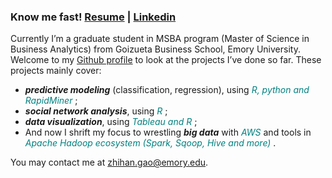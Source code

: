  
### Know me fast! [Resume](https://github.com/ZiHG/ZiHG.github.io/blob/master/Gao_Zhihan%20Resume.pdf) | [Linkedin](https://www.linkedin.com/in/zhihangao)

Currently I’m a graduate student in MSBA program (Master of Science in Business Analytics) from Goizueta Business School, Emory University. Welcome to my [Github profile](https://github.com/ZiHG) to look at the projects I’ve done so far. These projects mainly cover: 

+ ***predictive modeling*** (classification, regression), using <span style="color:teal">*R, python and RapidMiner* </span>; 
+ ***social network analysis***, using <span style="color:teal">*R* </span>; 
+ ***data visualization***, using <span style="color:teal">*Tableau and R* </span>;
+ And now I shrift my focus to wrestling ***big data*** with <span style="color:teal">*AWS* </span> and tools in <span style="color:teal">*Apache Hadoop ecosystem (Spark, Sqoop, Hive and more)* </span>. 


You may contact me at zhihan.gao@emory.edu.






